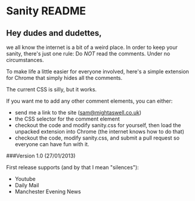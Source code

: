 # Sanity README

## Hey dudes and dudettes,

we all know the internet is a bit of a weird place. In order to keep your sanity, there's just one rule: Do *NOT* read the comments. Under no circumstances.

To make life a little easier for everyone involved, here's a simple extension for Chrome that simply hides all the comments.

The current CSS is silly, but it works.

If you want me to add any other comment elements, you can either:

* send me a link to the site (sam@mightaswell.co.uk)
* the CSS selector for the comment element
* checkout the code and modify sanity.css for yourself, then load the unpacked extension into Chrome (the internet knows how to do that)
* checkout the code, modify sanity.css, and submit a pull request so everyone can have fun with it.


###Version 1.0 (27/01/2013)

First release supports (and by that I mean "silences"):

* Youtube
* Daily Mail
* Manchester Evening News

